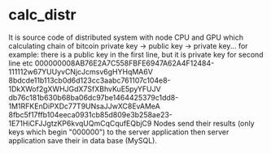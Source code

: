 # calc_distr
It is source code of distributed system with node CPU and GPU  which calculating chain of bitcoin private key -> public key -> private key... 
for example: there is a public key in the first line, but it is private key for second line etc 
000000008AB76E2A7C558FBFE6947A62A4F12484-111112w67YUUyvCNjcJcmsv6gHYHqMA6V
8bdcde11b113cb0d6d123cc3aabc761107c104e8-1DkXWof2gXWHJGdX7SfXBhvKuE5pyYFUJV
db76c181b630b68ba06dc97be1464425379c1dd8-1M1RFKEnDiPXDc77T9UNsaJJwXC8EvAMeA
8fbc5f17ffb104eeca0931cb85d809e3b258ae23-1E71HiCFJJgtzKP6kvqUQmCqCqufEQbjC9
Nodes send their results (only keys which begin "000000") to the server application then server application save their in data base (MySQL).
